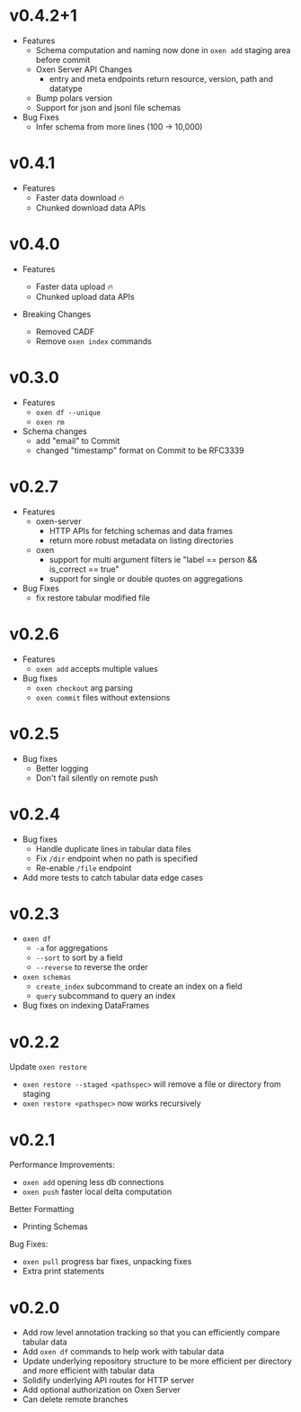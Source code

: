# v0.4.2+1

* Features
    * Schema computation and naming now done in `oxen add` staging area before commit
    * Oxen Server API Changes
        * entry and meta endpoints return resource, version, path and datatype
    * Bump polars version
    * Support for json and jsonl file schemas
* Bug Fixes
    * Infer schema from more lines (100 -> 10,000)

# v0.4.1

* Features
    * Faster data download 🔥
    * Chunked download data APIs

# v0.4.0

* Features
    * Faster data upload 🔥
    * Chunked upload data APIs

* Breaking Changes
    * Removed CADF
    * Remove `oxen index` commands

# v0.3.0

* Features
    * `oxen df --unique`
    * `oxen rm`
* Schema changes
    * add "email" to Commit
    * changed "timestamp" format on Commit to be RFC3339

# v0.2.7

* Features
    * oxen-server
        * HTTP APIs for fetching schemas and data frames
        * return more robust metadata on listing directories
    * oxen
        * support for multi argument filters ie "label == person && is_correct == true"
        * support for single or double quotes on aggregations
* Bug Fixes
    * fix restore tabular modified file

# v0.2.6

* Features
    * `oxen add` accepts multiple values
* Bug fixes
    * `oxen checkout` arg parsing
    * `oxen commit` files without extensions

# v0.2.5

* Bug fixes
    * Better logging
    * Don't fail silently on remote push

# v0.2.4

* Bug fixes
    * Handle duplicate lines in tabular data files
    * Fix `/dir` endpoint when no path is specified
    * Re-enable `/file` endpoint
* Add more tests to catch tabular data edge cases

# v0.2.3

*  `oxen df`
    * `-a` for aggregations
    * `--sort` to sort by a field
    * `--reverse` to reverse the order
* `oxen schemas`
    * `create_index` subcommand to create an index on a field
    * `query` subcommand to query an index
* Bug fixes on indexing DataFrames

# v0.2.2

Update `oxen restore`
* `oxen restore --staged <pathspec>` will remove a file or directory from staging
* `oxen restore <pathspec>` now works recursively

# v0.2.1

Performance Improvements:
* `oxen add` opening less db connections
* `oxen push` faster local delta computation

Better Formatting
* Printing Schemas

Bug Fixes:
* `oxen pull` progress bar fixes, unpacking fixes
* Extra print statements

# v0.2.0

* Add row level annotation tracking so that you can efficiently compare tabular data
* Add `oxen df` commands to help work with tabular data
* Update underlying repository structure to be more efficient per directory and more efficient with tabular data
* Solidify underlying API routes for HTTP server
* Add optional authorization on Oxen Server
* Can delete remote branches

